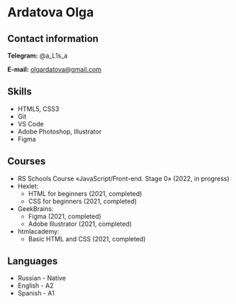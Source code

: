 # Ardatova Olga 
## Contact information
**Telegram:** @a_L1s_a


**E-mail:** olgardatova@gmail.com


## Skills
* HTML5, CSS3
* Git
* VS Code
* Adobe Photoshop, Illustrator
* Figma


## Courses
* RS Schools Course «JavaScript/Front-end. Stage 0» (2022, in progress)
* Hexlet:
    + HTML for beginners (2021, completed)
    + CSS for beginners (2021, completed)
* GeekBrains:
    + Figma (2021, completed)
    + Adobe Illustrator (2021, completed)
* htmlacademy:
    + Basic HTML and CSS (2021, completed)

## Languages
* Russian - Native
* English - A2
* Spanish - A1
